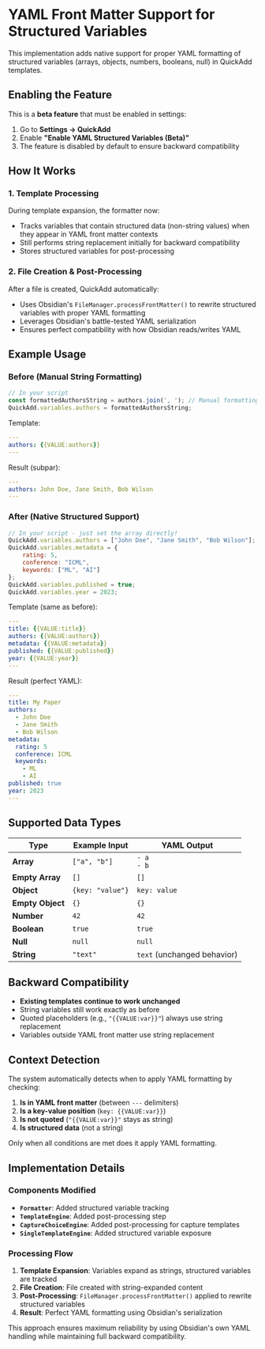 # YAML Front Matter Support for Structured Variables

This implementation adds native support for proper YAML formatting of structured variables (arrays, objects, numbers, booleans, null) in QuickAdd templates.

## Enabling the Feature

This is a **beta feature** that must be enabled in settings:
1. Go to **Settings → QuickAdd**  
2. Enable **"Enable YAML Structured Variables (Beta)"**
3. The feature is disabled by default to ensure backward compatibility

## How It Works

### 1. Template Processing
During template expansion, the formatter now:
- Tracks variables that contain structured data (non-string values) when they appear in YAML front matter contexts
- Still performs string replacement initially for backward compatibility
- Stores structured variables for post-processing

### 2. File Creation & Post-Processing
After a file is created, QuickAdd automatically:
- Uses Obsidian's `FileManager.processFrontMatter()` to rewrite structured variables with proper YAML formatting
- Leverages Obsidian's battle-tested YAML serialization
- Ensures perfect compatibility with how Obsidian reads/writes YAML

## Example Usage

### Before (Manual String Formatting)
```javascript
// In your script
const formattedAuthorsString = authors.join(', '); // Manual formatting
QuickAdd.variables.authors = formattedAuthorsString;
```

Template:
```yaml
---
authors: {{VALUE:authors}}
---
```

Result (subpar):
```yaml
---
authors: John Doe, Jane Smith, Bob Wilson
---
```

### After (Native Structured Support)
```javascript
// In your script - just set the array directly!
QuickAdd.variables.authors = ["John Doe", "Jane Smith", "Bob Wilson"];
QuickAdd.variables.metadata = {
    rating: 5,
    conference: "ICML",
    keywords: ["ML", "AI"]
};
QuickAdd.variables.published = true;
QuickAdd.variables.year = 2023;
```

Template (same as before):
```yaml
---
title: {{VALUE:title}}
authors: {{VALUE:authors}}
metadata: {{VALUE:metadata}}
published: {{VALUE:published}}
year: {{VALUE:year}}
---
```

Result (perfect YAML):
```yaml
---
title: My Paper
authors:
  - John Doe
  - Jane Smith
  - Bob Wilson
metadata:
  rating: 5
  conference: ICML
  keywords:
    - ML
    - AI
published: true
year: 2023
---
```

## Supported Data Types

| Type | Example Input | YAML Output |
|------|---------------|-------------|
| **Array** | `["a", "b"]` | `- a`<br>`- b` |
| **Empty Array** | `[]` | `[]` |
| **Object** | `{key: "value"}` | `key: value` |
| **Empty Object** | `{}` | `{}` |
| **Number** | `42` | `42` |
| **Boolean** | `true` | `true` |
| **Null** | `null` | `null` |
| **String** | `"text"` | `text` (unchanged behavior) |

## Backward Compatibility

- **Existing templates continue to work unchanged**
- String variables still work exactly as before
- Quoted placeholders (e.g., `"{{VALUE:var}}"`) always use string replacement
- Variables outside YAML front matter use string replacement

## Context Detection

The system automatically detects when to apply YAML formatting by checking:
1. **Is in YAML front matter** (between `---` delimiters)
2. **Is a key-value position** (`key: {{VALUE:var}}`)
3. **Is not quoted** (`"{{VALUE:var}}"` stays as string)
4. **Is structured data** (not a string)

Only when all conditions are met does it apply YAML formatting.

## Implementation Details

### Components Modified
- **`Formatter`**: Added structured variable tracking
- **`TemplateEngine`**: Added post-processing step
- **`CaptureChoiceEngine`**: Added post-processing for capture templates
- **`SingleTemplateEngine`**: Added structured variable exposure

### Processing Flow
1. **Template Expansion**: Variables expand as strings, structured variables are tracked
2. **File Creation**: File created with string-expanded content
3. **Post-Processing**: `FileManager.processFrontMatter()` applied to rewrite structured variables
4. **Result**: Perfect YAML formatting using Obsidian's serialization

This approach ensures maximum reliability by using Obsidian's own YAML handling while maintaining full backward compatibility.
